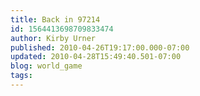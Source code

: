 ```yaml
---
title: Back in 97214
id: 1564413698709833474
author: Kirby Urner
published: 2010-04-26T19:17:00.000-07:00
updated: 2010-04-28T15:49:40.501-07:00
blog: world_game
tags: 
---
```


